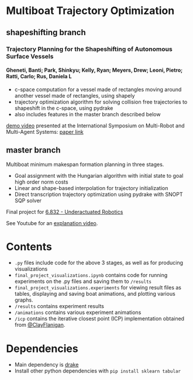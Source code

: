 # Multiboat Trajectory Optimization

## shapeshifting branch

### Trajectory Planning for the Shapeshifting of Autonomous Surface Vessels
#### Gheneti, Banti; Park, Shinkyu; Kelly, Ryan; Meyers, Drew; Leoni, Pietro; Ratti, Carlo; Rus, Daniela L

- c-space computation for a vessel made of rectangles moving around another vessel made of rectangles, using shapely
- trajectory optimization algorithm for solving collision free trajectories to shapeshift in the c-space, using pydrake
- also includes features in the master branch described below

[demo video](https://www.youtube.com/watch?v=9JNuBHQdF0U)
presented at the International Symposium on Multi-Robot and Multi-Agent Systems: [paper link](https://dspace.mit.edu/handle/1721.1/137050)


## master branch

Multiboat minimum makespan formation planning in three stages.

- Goal assignment with the Hungarian algorithm with initial state to goal high order  norm costs
- Linear and shape-based interpolation for trajectory initialization
- Direct transcription trajectory optimization using pydrake with SNOPT SQP solver

Final project for [6.832 - Underactuated Robotics](http://underactuated.csail.mit.edu/)

See Youtube for an [explanation video](https://youtu.be/kd0PPfe8hwg).

# Contents

- `.py` files include code for the above 3 stages, as well as for producing visualizations
- `final_project_visualizations.ipynb` contains code for running experiments on the .py files and saving them to `/results`
- `final_project_visualizations.experiments` for viewing result files as tables, displaying and saving boat animations, and plotting various graphs.
- `/results` contains experiment results
- `/animations` contains various experiment animations
- `/icp` contains the iterative closest point (ICP) implementation obtained from [@ClayFlanigan](https://github.com/ClayFlannigan/icp).

# Dependencies

- Main dependency is [drake](https://github.com/RobotLocomotion/drake)
- Install other python dependencies with `pip install sklearn tabular`





